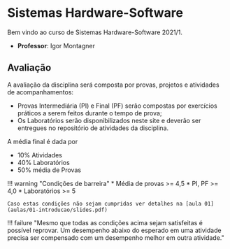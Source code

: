 # Sistemas Hardware-Software

Bem vindo ao curso de Sistemas Hardware-Software 2021/1. 

* **Professor**: Igor Montagner

## Avaliação

A avaliação da disciplina será composta por provas, projetos e atividades de acompanhamentos:

* Provas Intermediária (PI) e Final (PF) serão compostas por exercícios práticos a serem feitos durante o tempo de prova;
* Os Laboratórios serão disponibilizados neste site e deverão ser entregues no repositório de atividades da disciplina. 

A média final é dada por 

* 10% Atividades
* 40% Laboratórios
* 50% média de Provas

!!! warning "Condições de barreira"
    * Média de provas >= 4,5
    * PI, PF >= 4,0
    * Laboratórios >= 5

    Caso estas condições não sejam cumpridas ver detalhes na [aula 01](aulas/01-introducao/slides.pdf)

!!! failure "Mesmo que todas as condições acima sejam satisfeitas é possível reprovar. Um desempenho abaixo do esperado em uma atividade precisa ser compensado com um desempenho melhor em outra atividade."
